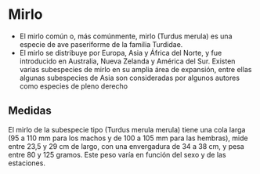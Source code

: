 # Mirlo
- El mirlo común o, más comúnmente, mirlo (Turdus merula) es una especie de ave paseriforme de la familia Turdidae.
- El mirlo se distribuye por Europa, Asia y África del Norte, y fue introducido en Australia, Nueva Zelanda y América del Sur. Existen varias subespecies de mirlo en su amplia área de expansión, entre ellas algunas subespecies de Asia son consideradas por algunos autores como especies de pleno derecho

## Medidas
El mirlo de la subespecie tipo (Turdus merula merula) tiene una cola larga (95 a 110 mm para los machos y de 100 a 105 mm para las hembras), mide entre 23,5 y 29 cm de largo, con una envergadura de 34 a 38 cm, y pesa entre 80 y 125 gramos. Este peso varía en función del sexo y de las estaciones.
